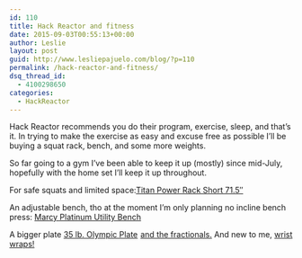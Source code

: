 ```yaml
---
id: 110
title: Hack Reactor and fitness
date: 2015-09-03T00:55:13+00:00
author: Leslie
layout: post
guid: http://www.lesliepajuelo.com/blog/?p=110
permalink: /hack-reactor-and-fitness/
dsq_thread_id:
  - 4100298650
categories:
  - HackReactor
---
```

Hack Reactor recommends you do their program, exercise, sleep, and that&#8217;s it. In trying to make the exercise as easy and excuse free as possible I&#8217;ll be buying a squat rack, bench, and some more weights.

So far going to a gym I&#8217;ve been able to keep it up (mostly) since mid-July, hopefully with the home set I&#8217;ll keep it up throughout.

For safe squats and limited space:[Titan Power Rack Short 71.5&#8243;](http://www.amazon.com/gp/product/B00NAHQP90/ref=as_li_tl?ie=UTF8&camp=1789&creative=390957&creativeASIN=B00NAHQP90&linkCode=as2&tag=lesliepajuelo-20&linkId=O3UQIX5CROC4CRID)<img src="http://ir-na.amazon-adsystem.com/e/ir?t=lesliepajuelo-20&#038;l=as2&#038;o=1&#038;a=B00NAHQP90" width="1" height="1" border="0" alt="" style="border:none !important; margin:0px !important;" />

An adjustable bench, tho at the moment I&#8217;m only planning no incline bench press: [Marcy Platinum Utility Bench](http://www.amazon.com/gp/product/B00BD6D8YA/ref=as_li_tl?ie=UTF8&camp=1789&creative=390957&creativeASIN=B00BD6D8YA&linkCode=as2&tag=lesliepajuelo-20&linkId=YQM32OOHXCHIKNKS)<img src="http://ir-na.amazon-adsystem.com/e/ir?t=lesliepajuelo-20&#038;l=as2&#038;o=1&#038;a=B00BD6D8YA" width="1" height="1" border="0" alt="" style="border:none !important; margin:0px !important;" />

A bigger plate [35 lb. Olympic Plate](http://www.amazon.com/gp/product/B003F167W6/ref=as_li_tl?ie=UTF8&camp=1789&creative=390957&creativeASIN=B003F167W6&linkCode=as2&tag=lesliepajuelo-20&linkId=BXXM4TJTLCODALVI) <img src="http://ir-na.amazon-adsystem.com/e/ir?t=lesliepajuelo-20&#038;l=as2&#038;o=1&#038;a=B003F167W6" width="1" height="1" border="0" alt="" style="border:none !important; margin:0px !important;" />[and the fractionals.](http://amzn.to/1N9IKkI) And new to me, [wrist wraps!](http://amzn.to/1N9J1nG)